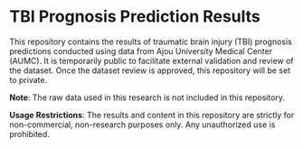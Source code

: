 # TBI Prognosis Prediction Results

This repository contains the results of traumatic brain injury (TBI) prognosis predictions conducted using data from Ajou University Medical Center (AUMC). It is temporarily public to facilitate external validation and review of the dataset. Once the dataset review is approved, this repository will be set to private.

**Note**: The raw data used in this research is not included in this repository.

**Usage Restrictions**: The results and content in this repository are strictly for non-commercial, non-research purposes only. Any unauthorized use is prohibited.
